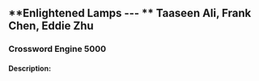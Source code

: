 **Enlightened Lamps --- ** 
**Taaseen Ali, Frank Chen, Eddie Zhu**
------

### **Crossword Engine 5000**

#### Description:
